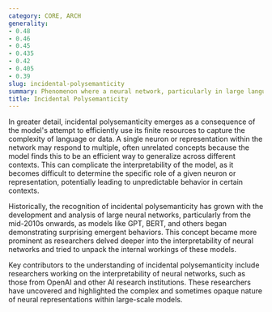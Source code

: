 ```yaml
---
category: CORE, ARCH
generality:
- 0.48
- 0.46
- 0.45
- 0.435
- 0.42
- 0.405
- 0.39
slug: incidental-polysemanticity
summary: Phenomenon where a neural network, particularly in large language models, learns to associate multiple meanings or interpretations with a single internal representation or neuron, often without explicit instruction.
title: Incidental Polysemanticity
---
```


In greater detail, incidental polysemanticity emerges as a consequence of the model's attempt to efficiently use its finite resources to capture the complexity of language or data. A single neuron or representation within the network may respond to multiple, often unrelated concepts because the model finds this to be an efficient way to generalize across different contexts. This can complicate the interpretability of the model, as it becomes difficult to determine the specific role of a given neuron or representation, potentially leading to unpredictable behavior in certain contexts.

Historically, the recognition of incidental polysemanticity has grown with the development and analysis of large neural networks, particularly from the mid-2010s onwards, as models like GPT, BERT, and others began demonstrating surprising emergent behaviors. This concept became more prominent as researchers delved deeper into the interpretability of neural networks and tried to unpack the internal workings of these models.

Key contributors to the understanding of incidental polysemanticity include researchers working on the interpretability of neural networks, such as those from OpenAI and other AI research institutions. These researchers have uncovered and highlighted the complex and sometimes opaque nature of neural representations within large-scale models.